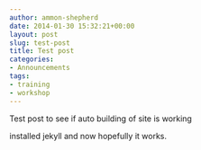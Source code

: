 ```yaml
---
author: ammon-shepherd
date: 2014-01-30 15:32:21+00:00
layout: post
slug: test-post
title: Test post
categories:
- Announcements
tags:
- training
- workshop
---
```


Test post to see if auto building of site is working

installed jekyll and now hopefully it works.

